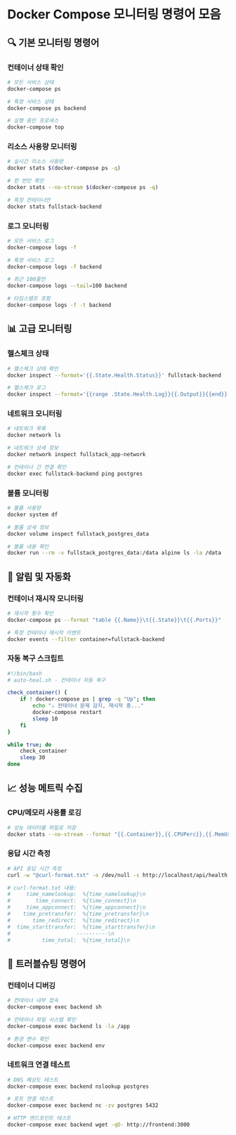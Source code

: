 # Docker Compose 모니터링 명령어 모음

## 🔍 기본 모니터링 명령어

### 컨테이너 상태 확인
```bash
# 모든 서비스 상태
docker-compose ps

# 특정 서비스 상태
docker-compose ps backend

# 실행 중인 프로세스
docker-compose top
```

### 리소스 사용량 모니터링
```bash
# 실시간 리소스 사용량
docker stats $(docker-compose ps -q)

# 한 번만 확인
docker stats --no-stream $(docker-compose ps -q)

# 특정 컨테이너만
docker stats fullstack-backend
```

### 로그 모니터링
```bash
# 모든 서비스 로그
docker-compose logs -f

# 특정 서비스 로그
docker-compose logs -f backend

# 최근 100줄만
docker-compose logs --tail=100 backend

# 타임스탬프 포함
docker-compose logs -f -t backend
```

## 📊 고급 모니터링

### 헬스체크 상태
```bash
# 헬스체크 상태 확인
docker inspect --format='{{.State.Health.Status}}' fullstack-backend

# 헬스체크 로그
docker inspect --format='{{range .State.Health.Log}}{{.Output}}{{end}}' fullstack-backend
```

### 네트워크 모니터링
```bash
# 네트워크 목록
docker network ls

# 네트워크 상세 정보
docker network inspect fullstack_app-network

# 컨테이너 간 연결 확인
docker exec fullstack-backend ping postgres
```

### 볼륨 모니터링
```bash
# 볼륨 사용량
docker system df

# 볼륨 상세 정보
docker volume inspect fullstack_postgres_data

# 볼륨 내용 확인
docker run --rm -v fullstack_postgres_data:/data alpine ls -la /data
```

## 🚨 알림 및 자동화

### 컨테이너 재시작 모니터링
```bash
# 재시작 횟수 확인
docker-compose ps --format "table {{.Name}}\t{{.State}}\t{{.Ports}}"

# 특정 컨테이너 재시작 이벤트
docker events --filter container=fullstack-backend
```

### 자동 복구 스크립트
```bash
#!/bin/bash
# auto-heal.sh - 컨테이너 자동 복구

check_container() {
    if ! docker-compose ps | grep -q "Up"; then
        echo "⚠️ 컨테이너 문제 감지, 재시작 중..."
        docker-compose restart
        sleep 10
    fi
}

while true; do
    check_container
    sleep 30
done
```

## 📈 성능 메트릭 수집

### CPU/메모리 사용률 로깅
```bash
# 성능 데이터를 파일로 저장
docker stats --no-stream --format "{{.Container}},{{.CPUPerc}},{{.MemUsage}}" $(docker-compose ps -q) >> performance.log
```

### 응답 시간 측정
```bash
# API 응답 시간 측정
curl -w "@curl-format.txt" -o /dev/null -s http://localhost/api/health

# curl-format.txt 내용:
#     time_namelookup:  %{time_namelookup}\n
#        time_connect:  %{time_connect}\n
#     time_appconnect:  %{time_appconnect}\n
#    time_pretransfer:  %{time_pretransfer}\n
#       time_redirect:  %{time_redirect}\n
#  time_starttransfer:  %{time_starttransfer}\n
#                     ----------\n
#          time_total:  %{time_total}\n
```

## 🔧 트러블슈팅 명령어

### 컨테이너 디버깅
```bash
# 컨테이너 내부 접속
docker-compose exec backend sh

# 컨테이너 파일 시스템 확인
docker-compose exec backend ls -la /app

# 환경 변수 확인
docker-compose exec backend env
```

### 네트워크 연결 테스트
```bash
# DNS 해상도 테스트
docker-compose exec backend nslookup postgres

# 포트 연결 테스트
docker-compose exec backend nc -zv postgres 5432

# HTTP 엔드포인트 테스트
docker-compose exec backend wget -qO- http://frontend:3000
```